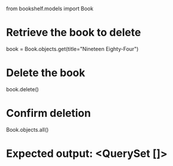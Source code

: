 from bookshelf.models import Book

# Retrieve the book to delete
book = Book.objects.get(title="Nineteen Eighty-Four")

# Delete the book
book.delete()

# Confirm deletion
Book.objects.all()
# Expected output: <QuerySet []>
